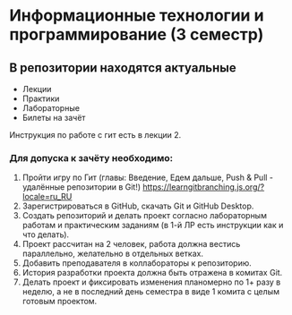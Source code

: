 # Информационные технологии и программирование (3 семестр)

## В репозитории находятся актуальные
* Лекции
* Практики
* Лабораторные
* Билеты на зачёт

Инструкция по работе с гит есть в лекции 2.

### **Для допуска к зачёту необходимо:**
 1. Пройти игру по Гит (главы: Введение, Едем дальше, Push & Pull - удалённые репозитории в Git!) https://learngitbranching.js.org/?locale=ru_RU
 2. Зарегистрироваться в GitHub, скачать Git и GitHub Desktop.
 3. Создать репозиторий и делать проект согласно лабораторным работам и практическим заданиям (в 1-й ЛР есть инструкции как и что делать).
 4. Проект рассчитан на 2 человек, работа должна вестись параллельно, желательно в отдельных ветках.
 5. Добавить преподавателя в коллабораторы к репозиторию.
 6. История разработки проекта должна быть отражена в комитах Git.
 7. Делать проект и фиксировать изменения планомерно по 1+ разу в неделю, а не в последний день семестра в виде 1 комита с целым готовым проектом.
